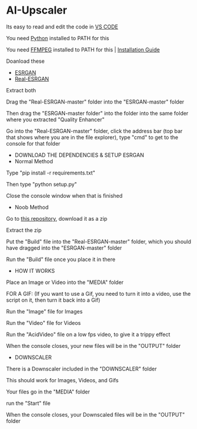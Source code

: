 # AI-Upscaler

Its easy to read and edit the code in [VS CODE](https://code.visualstudio.com)

You need [Python](https://www.python.org/downloads/) installed to PATH for this

You need [FFMPEG](https://ffmpeg.org/download.html) installed to PATH for this | [Installation Guide](https://youtu.be/JR36oH35Fgg)

Doanload these
 - [ESRGAN](https://github.com/xinntao/ESRGAN)
 - [Real-ESRGAN](https://github.com/xinntao/Real-ESRGAN)

Extract both

Drag the "Real-ESRGAN-master" folder into the "ESRGAN-master" folder

Then drag the "ESRGAN-master folder" into the folder into the same folder where you extracted "Quality Enhancer"

Go into the "Real-ESRGAN-master" folder, click the address bar (top bar that shows where you are in the file explorer), type "cmd" to get to the console for that folder

 - DOWNLOAD THE DEPENDENCIES & SETUP ESRGAN
 - Normal Method

Type "pip install -r requirements.txt"

Then type "python setup.py"

Close the console window when that is finished

 - Noob Method

Go to [this repository](https://github.com/ToastedNub/Upscaler-Noob-Thing), download it as a zip

Extract the zip

Put the "Build" file into the "Real-ESRGAN-master" folder, which you should have dragged into the "ESRGAN-master" folder

Run the "Build" file once you place it in there

 - HOW IT WORKS

Place an Image or Video into the "MEDIA" folder

FOR A GIF: (If you want to use a Gif, you need to turn it into a video, use the script on it, then turn it back into a Gif)

Run the "Image" file for Images

Run the "Video" file for Videos

Run the "AcidVideo" file on a low fps video, to give it a trippy effect

When the console closes, your new files will be in the "OUTPUT" folder

 - DOWNSCALER

There is a Downscaler included in the "DOWNSCALER" folder


This should work for Images, Videos, and Gifs

Your files go in the "MEDIA" folder

run the "Start" file

When the console closes, your Downscaled files will be in the "OUTPUT" folder
